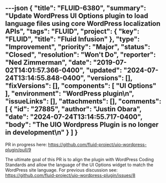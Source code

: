 ---json
{
  "title": "FLUID-6380",
  "summary": "Update WordPress UI Options plugin to load language files using core WordPress localization APIs",
  "tags": "FLUID",
  "project": {
    "key": "FLUID",
    "title": "Fluid Infusion"
  },
  "type": "Improvement",
  "priority": "Major",
  "status": "Closed",
  "resolution": "Won't Do",
  "reporter": "Ned Zimmerman",
  "date": "2019-07-02T14:01:57.366-0400",
  "updated": "2024-07-24T13:14:55.848-0400",
  "versions": [],
  "fixVersions": [],
  "components": [
    "UI Options"
  ],
  "environment": "WordPress plugin\n",
  "issueLinks": [],
  "attachments": [],
  "comments": [
    {
      "id": "27885",
      "author": "Justin Obara",
      "date": "2024-07-24T13:14:55.717-0400",
      "body": "The UIO Wordpress Plugin is no longer in development\n"
    }
  ]
}
---
PR in progress here: <https://github.com/fluid-project/uio-wordpress-plugin/pull/9>

The ultimate goal of this PR is to align the plugin with WordPress Coding Standards and allow the language of the UI Options widget to match the WordPress site language. For previous discussion see: <https://github.com/fluid-project/uio-wordpress-plugin/issues/8>

        